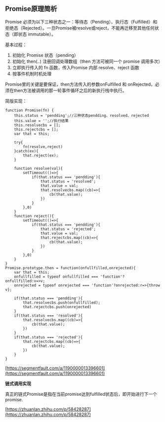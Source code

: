## Promise原理简析

Promise 必须为以下三种状态之一：等待态（Pending）、执行态（Fulfilled）和拒绝态（Rejected）。一旦Promise被resolve或reject，不能再迁移至其他任何状态（即状态 immutable）。

基本过程：

1. 初始化 Promise 状态（pending）
2. 初始化 then\(..\) 注册回调处理数组（then 方法可被同一个 promise 调用多次）
3. 立即执行传入的 fn 函数，传入Promise 内部 resolve、reject 函数
4. 按事件机制时机处理

Promise里的关键是要保证，then方法传入的参数onFulfilled 和 onRejected，必须在then方法被调用的那一轮事件循环之后的新执行栈中执行。

简版实现：

```
function Promise(fn) {
    this.status = 'pendding';//三种状态pendding、resolved、rejected
    this.value = '';//执行结果
    this.resolvecbs = [];
    this.rejectcbs = [];
    var that = this;

    try{
        fn(resolve,reject)
    }catch(ex){
        that.reject(ex);
    }

    function resolve(val){
        setTimeout(()=>{
            if(that.status === 'pendding'){
                that.status = 'resolved';
                that.value = val;
                that.resolvecbs.map((cb)=>{
                    cb(that.value);
                })
            }
        },0)
    }
    function reject(){
        setTimeout(()=>{
            if(that.status === 'pendding'){
                that.status = 'rejected';
                that.value = val;
                that.rejectcbs.map((cb)=>{
                    cb(that.value);
                })
            }
        },0)
    }
}
Promise.prototype.then = function(onfullfilled,onrejected){
    var that = this;
    onfullfilled = typeof onfullfilled === 'function'?onfullfilled:v=>v; 
    onrejected = typeof onrejected === 'function'?onrejected:r=>{throw v};

    if(that.status === 'pendding'){
        that.resolvecbs.push(onfullfilled);
        that.rejectcbs.push(onrejected)
    }
    if(that.status === 'resolved'){
        that.resolvecbs.map((cb)=>{
            cb(that.value);
        })
    }
    if(that.status === 'rejected'){
        that.rejectcbs.map((cb)=>{
            cb(that.value);
        })
    }
}
```

[https://segmentfault.com/a/1190000013396601](https://segmentfault.com/a/1190000013396601)

**链式调用实现**

真正的链式Promise是指在当前promise达到fulfilled状态后，即开始进行下一个promise.

[https://zhuanlan.zhihu.com/p/58428287](https://zhuanlan.zhihu.com/p/58428287)


